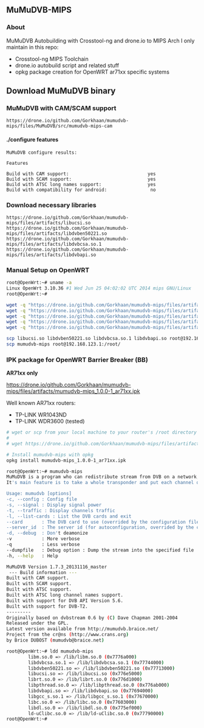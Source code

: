 ## MuMuDVB-MIPS

### About

MuMuDVB Autobuilding with Crosstool-ng and drone.io to MIPS Arch
I only maintain in this repo:
- Crosstool-ng MIPS Toolchain
- drone.io autobuild script and related stuff
- opkg package creation for OpenWRT ar71xx specific systems

## Download MuMuDVB binary
### MuMuDVB with CAM/SCAM support
`https://drone.io/github.com/Gorkhaan/mumudvb-mips/files/MuMuDVB/src/mumudvb-mips-cam`

#### ./configure features
```
MuMuDVB configure results:

Features

Build with CAM support:                             yes
Build with SCAM support:                            yes
Build with ATSC long names support:                 yes
Build with compatibility for android:                no
```

### Download necessary libraries
```
https://drone.io/github.com/Gorkhaan/mumudvb-mips/files/artifacts/libucsi.so
https://drone.io/github.com/Gorkhaan/mumudvb-mips/files/artifacts/libdvben50221.so
https://drone.io/github.com/Gorkhaan/mumudvb-mips/files/artifacts/libdvbcsa.so.1
https://drone.io/github.com/Gorkhaan/mumudvb-mips/files/artifacts/libdvbapi.so
```

### Manual Setup on OpenWRT
```bash
root@OpenWrt:~# uname -a
Linux OpenWrt 3.10.36 #1 Wed Jun 25 04:02:02 UTC 2014 mips GNU/Linux
root@OpenWrt:~#
```

```bash
wget -q "https://drone.io/github.com/Gorkhaan/mumudvb-mips/files/artifacts/mumudvb-mips" -O mumudvb-mips
wget -q "https://drone.io/github.com/Gorkhaan/mumudvb-mips/files/artifacts/libucsi.so" -O libucsi.so
wget -q "https://drone.io/github.com/Gorkhaan/mumudvb-mips/files/artifacts/libdvben50221.so" -O libdvben50221.so
wget -q "https://drone.io/github.com/Gorkhaan/mumudvb-mips/files/artifacts/libdvbcsa.so.1" -O libdvbcsa.so.1
wget -q "https://drone.io/github.com/Gorkhaan/mumudvb-mips/files/artifacts/libdvbapi.so" -O libdvbapi.so

scp libucsi.so libdvben50221.so libdvbcsa.so.1 libdvbapi.so root@192.168.123.1:/lib/
scp mumudvb-mips root@192.168.123.1:/root/
```

### IPK package for OpenWRT Barrier Breaker (BB)
**AR71xx only**

https://drone.io/github.com/Gorkhaan/mumudvb-mips/files/artifacts/mumudvb-mips_1.0.0-1_ar71xx.ipk

Well known AR71xx routers:
- TP-LINK WR1043ND
- TP-LINK WDR3600 (tested)

```bash
# wget or scp from your local machine to your router's /root directory
#
# wget https://drone.io/github.com/Gorkhaan/mumudvb-mips/files/artifacts/mumudvb-mips_1.0.0-1_ar71xx.ipk -O /root/mumudvb-mips_1.0.0-1_ar71xx.ipk

# Install mumudvb-mips with opkg
opkg install mumudvb-mips_1.0.0-1_ar71xx.ipk
```

```bash
root@OpenWrt:~# mumudvb-mips
MuMuDVB is a program who can redistribute stream from DVB on a network, in multicast or in http unicast.
It's main feature is to take a whole transponder and put each channel on a different multicast IP.

Usage: mumudvb [options]
-c, --config : Config file
-s, --signal : Display signal power
-t, --traffic : Display channels traffic
-l, --list-cards : List the DVB cards and exit
--card       : The DVB card to use (overrided by the configuration file)
--server_id  : The server id (for autoconfiguration, overrided by the configuration file)
-d, --debug  : Don't deamonize
-v           : More verbose
-q           : Less verbose
--dumpfile   : Debug option : Dump the stream into the specified file
-h, --help   : Help

MuMuDVB Version 1.7.3_20131116_master
 --- Build information ---
Built with CAM support.
Built with SCAM support.
Built with ATSC support.
Built with ATSC long channel names support.
Built with support for DVB API Version 5.6.
Built with support for DVB-T2.
---------
Originally based on dvbstream 0.6 by (C) Dave Chapman 2001-2004
Released under the GPL.
Latest version available from http://mumudvb.braice.net/
Project from the cr@ns (http://www.crans.org)
by Brice DUBOST (mumudvb@braice.net)

root@OpenWrt:~# ldd mumudvb-mips
        libm.so.0 => /lib/libm.so.0 (0x7776a000)
        libdvbcsa.so.1 => /lib/libdvbcsa.so.1 (0x77744000)
        libdvben50221.so => /lib/libdvben50221.so (0x77713000)
        libucsi.so => /lib/libucsi.so (0x776e5000)
        librt.so.0 => /lib/librt.so.0 (0x776d1000)
        libpthread.so.0 => /lib/libpthread.so.0 (0x776ab000)
        libdvbapi.so => /lib/libdvbapi.so (0x77694000)
        libgcc_s.so.1 => /lib/libgcc_s.so.1 (0x77670000)
        libc.so.0 => /lib/libc.so.0 (0x77603000)
        libdl.so.0 => /lib/libdl.so.0 (0x775ef000)
        ld-uClibc.so.0 => /lib/ld-uClibc.so.0 (0x77790000)
root@OpenWrt:~#
```
